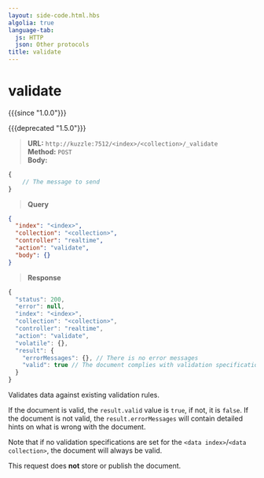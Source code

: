 ```yaml
---
layout: side-code.html.hbs
algolia: true
language-tab:
  js: HTTP
  json: Other protocols
title: validate
---
```


# validate

{{{since "1.0.0"}}}

{{{deprecated "1.5.0"}}}


<blockquote class="js">
<p>
<b>URL:</b> <code>http://kuzzle:7512/&lt;index&gt;/&lt;collection&gt;/_validate</code>  
<br><b>Method:</b> <code>POST</code>  
<br><b>Body:</b>
</p>
</blockquote>


```js
{
    // The message to send
}
```


<blockquote class="json">
<p>
<b>Query</b>
</p>
</blockquote>


```json
{
  "index": "<index>",
  "collection": "<collection>",
  "controller": "realtime",
  "action": "validate",
  "body": {}
}
```

>**Response**

```javascript
{
  "status": 200,
  "error": null,
  "index": "<index>",
  "collection": "<collection>",
  "controller": "realtime",
  "action": "validate",
  "volatile": {},
  "result": {
    "errorMessages": {}, // There is no error messages
    "valid": true // The document complies with validation specifications
  }  
}
```

Validates data against existing validation rules.

If the document is valid, the `result.valid` value is `true`, if not, it is `false`.
If the document is not valid, the `result.errorMessages` will contain detailed hints on what is wrong with the document.

Note that if no validation specifications are set for the `<data index>`/`<data collection>`, the document will always be valid.

This request does **not** store or publish the document.
